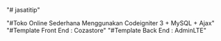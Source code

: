 "# jasatitip" 

"#Toko Online Sederhana Menggunakan Codeigniter 3 + MySQL + Ajax"
"#Template Front End : Cozastore"
"#Template Back End : AdminLTE"


